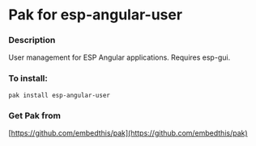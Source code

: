 Pak for esp-angular-user
===

### Description

User management for ESP Angular applications. Requires esp-gui.

### To install:

    pak install esp-angular-user

### Get Pak from

[https://github.com/embedthis/pak](https://github.com/embedthis/pak)
